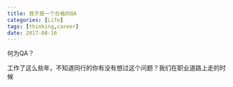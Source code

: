 ```yaml
---
title: 我不是一个合格的QA
categories: [Life]
tags: [thinking,career]
date: 2017-08-16
---
```


何为QA？

工作了这么些年，不知道同行的你有没有想过这个问题？我们在职业道路上走的时候